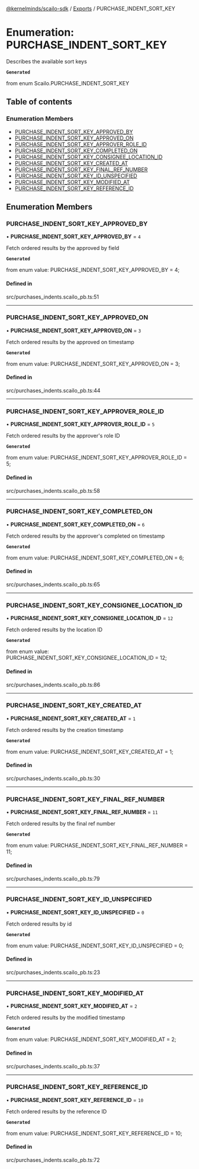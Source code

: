 [@kernelminds/scailo-sdk](../README.md) / [Exports](../modules.md) / PURCHASE\_INDENT\_SORT\_KEY

# Enumeration: PURCHASE\_INDENT\_SORT\_KEY

Describes the available sort keys

**`Generated`**

from enum Scailo.PURCHASE_INDENT_SORT_KEY

## Table of contents

### Enumeration Members

- [PURCHASE\_INDENT\_SORT\_KEY\_APPROVED\_BY](PURCHASE_INDENT_SORT_KEY.md#purchase_indent_sort_key_approved_by)
- [PURCHASE\_INDENT\_SORT\_KEY\_APPROVED\_ON](PURCHASE_INDENT_SORT_KEY.md#purchase_indent_sort_key_approved_on)
- [PURCHASE\_INDENT\_SORT\_KEY\_APPROVER\_ROLE\_ID](PURCHASE_INDENT_SORT_KEY.md#purchase_indent_sort_key_approver_role_id)
- [PURCHASE\_INDENT\_SORT\_KEY\_COMPLETED\_ON](PURCHASE_INDENT_SORT_KEY.md#purchase_indent_sort_key_completed_on)
- [PURCHASE\_INDENT\_SORT\_KEY\_CONSIGNEE\_LOCATION\_ID](PURCHASE_INDENT_SORT_KEY.md#purchase_indent_sort_key_consignee_location_id)
- [PURCHASE\_INDENT\_SORT\_KEY\_CREATED\_AT](PURCHASE_INDENT_SORT_KEY.md#purchase_indent_sort_key_created_at)
- [PURCHASE\_INDENT\_SORT\_KEY\_FINAL\_REF\_NUMBER](PURCHASE_INDENT_SORT_KEY.md#purchase_indent_sort_key_final_ref_number)
- [PURCHASE\_INDENT\_SORT\_KEY\_ID\_UNSPECIFIED](PURCHASE_INDENT_SORT_KEY.md#purchase_indent_sort_key_id_unspecified)
- [PURCHASE\_INDENT\_SORT\_KEY\_MODIFIED\_AT](PURCHASE_INDENT_SORT_KEY.md#purchase_indent_sort_key_modified_at)
- [PURCHASE\_INDENT\_SORT\_KEY\_REFERENCE\_ID](PURCHASE_INDENT_SORT_KEY.md#purchase_indent_sort_key_reference_id)

## Enumeration Members

### PURCHASE\_INDENT\_SORT\_KEY\_APPROVED\_BY

• **PURCHASE\_INDENT\_SORT\_KEY\_APPROVED\_BY** = ``4``

Fetch ordered results by the approved by field

**`Generated`**

from enum value: PURCHASE_INDENT_SORT_KEY_APPROVED_BY = 4;

#### Defined in

src/purchases_indents.scailo_pb.ts:51

___

### PURCHASE\_INDENT\_SORT\_KEY\_APPROVED\_ON

• **PURCHASE\_INDENT\_SORT\_KEY\_APPROVED\_ON** = ``3``

Fetch ordered results by the approved on timestamp

**`Generated`**

from enum value: PURCHASE_INDENT_SORT_KEY_APPROVED_ON = 3;

#### Defined in

src/purchases_indents.scailo_pb.ts:44

___

### PURCHASE\_INDENT\_SORT\_KEY\_APPROVER\_ROLE\_ID

• **PURCHASE\_INDENT\_SORT\_KEY\_APPROVER\_ROLE\_ID** = ``5``

Fetch ordered results by the approver's role ID

**`Generated`**

from enum value: PURCHASE_INDENT_SORT_KEY_APPROVER_ROLE_ID = 5;

#### Defined in

src/purchases_indents.scailo_pb.ts:58

___

### PURCHASE\_INDENT\_SORT\_KEY\_COMPLETED\_ON

• **PURCHASE\_INDENT\_SORT\_KEY\_COMPLETED\_ON** = ``6``

Fetch ordered results by the approver's completed on timestamp

**`Generated`**

from enum value: PURCHASE_INDENT_SORT_KEY_COMPLETED_ON = 6;

#### Defined in

src/purchases_indents.scailo_pb.ts:65

___

### PURCHASE\_INDENT\_SORT\_KEY\_CONSIGNEE\_LOCATION\_ID

• **PURCHASE\_INDENT\_SORT\_KEY\_CONSIGNEE\_LOCATION\_ID** = ``12``

Fetch ordered results by the location ID

**`Generated`**

from enum value: PURCHASE_INDENT_SORT_KEY_CONSIGNEE_LOCATION_ID = 12;

#### Defined in

src/purchases_indents.scailo_pb.ts:86

___

### PURCHASE\_INDENT\_SORT\_KEY\_CREATED\_AT

• **PURCHASE\_INDENT\_SORT\_KEY\_CREATED\_AT** = ``1``

Fetch ordered results by the creation timestamp

**`Generated`**

from enum value: PURCHASE_INDENT_SORT_KEY_CREATED_AT = 1;

#### Defined in

src/purchases_indents.scailo_pb.ts:30

___

### PURCHASE\_INDENT\_SORT\_KEY\_FINAL\_REF\_NUMBER

• **PURCHASE\_INDENT\_SORT\_KEY\_FINAL\_REF\_NUMBER** = ``11``

Fetch ordered results by the final ref number

**`Generated`**

from enum value: PURCHASE_INDENT_SORT_KEY_FINAL_REF_NUMBER = 11;

#### Defined in

src/purchases_indents.scailo_pb.ts:79

___

### PURCHASE\_INDENT\_SORT\_KEY\_ID\_UNSPECIFIED

• **PURCHASE\_INDENT\_SORT\_KEY\_ID\_UNSPECIFIED** = ``0``

Fetch ordered results by id

**`Generated`**

from enum value: PURCHASE_INDENT_SORT_KEY_ID_UNSPECIFIED = 0;

#### Defined in

src/purchases_indents.scailo_pb.ts:23

___

### PURCHASE\_INDENT\_SORT\_KEY\_MODIFIED\_AT

• **PURCHASE\_INDENT\_SORT\_KEY\_MODIFIED\_AT** = ``2``

Fetch ordered results by the modified timestamp

**`Generated`**

from enum value: PURCHASE_INDENT_SORT_KEY_MODIFIED_AT = 2;

#### Defined in

src/purchases_indents.scailo_pb.ts:37

___

### PURCHASE\_INDENT\_SORT\_KEY\_REFERENCE\_ID

• **PURCHASE\_INDENT\_SORT\_KEY\_REFERENCE\_ID** = ``10``

Fetch ordered results by the reference ID

**`Generated`**

from enum value: PURCHASE_INDENT_SORT_KEY_REFERENCE_ID = 10;

#### Defined in

src/purchases_indents.scailo_pb.ts:72
